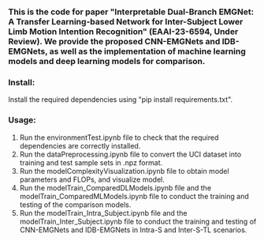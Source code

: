 ### This is the code for paper "Interpretable Dual-Branch EMGNet: A Transfer Learning-based Network for Inter-Subject Lower Limb Motion Intention Recognition" (EAAI-23-6594, Under Review). We provide the proposed CNN-EMGNets and IDB-EMGNets, as well as the implementation of machine learning models and deep learning models for comparison.
### Install: 
Install the required dependencies using "pip install requirements.txt".
### Usage:
1. Run the environmentTest.ipynb file to check that the required dependencies are correctly installed.
2. Run the dataPreprocessing.ipynb file to convert the UCI dataset into training and test sample sets in .npz format.
3. Run the modelComplexityVisualization.ipynb file to obtain model parameters and FLOPs, and visualize model.
4. Run the modelTrain_ComparedDLModels.ipynb file and the modelTrain_ComparedMLModels.ipynb file to conduct the training and testing of the comparison models.
5. Run the modelTrain_Intra_Subject.ipynb file and the modelTrain_Inter_Subject.ipynb file to conduct the training and testing of CNN-EMGNets and IDB-EMGNets in Intra-S and Inter-S-TL scenarios.
